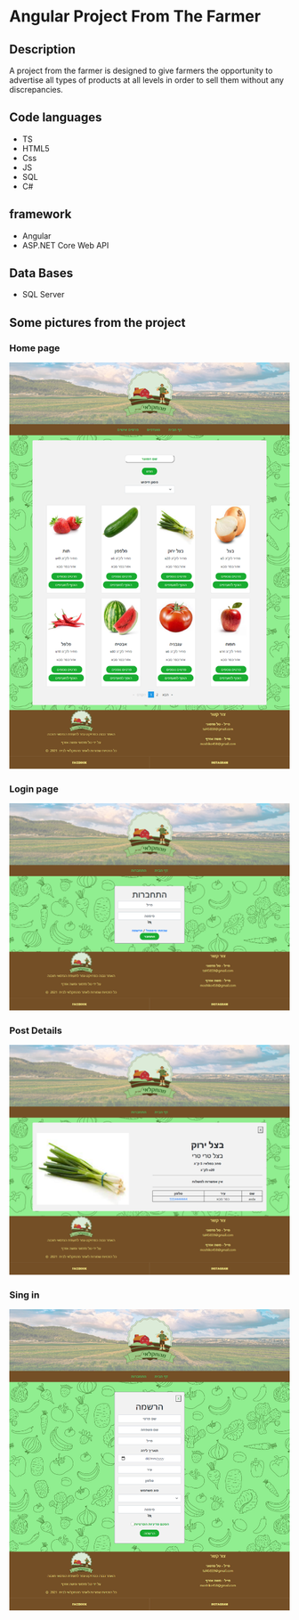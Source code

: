 
# Angular Project From The Farmer


## Description
A project from the farmer is designed to give farmers the opportunity
to advertise all types of products at all levels in order to sell them without any discrepancies.

## Code languages
- TS
- HTML5
- Css
- JS
- SQL
- C#

## framework
- Angular
- ASP.NET Core Web API

## Data Bases
- SQL Server

## Some pictures from the project
### Home page
![HomePage](https://github.com/tal45859/From_The_Farme_Project/blob/main/Screens/home.png)
### Login page
![Login](https://github.com/tal45859/From_The_Farme_Project/blob/main/Screens/login.png)
### Post Details
![details](https://github.com/tal45859/From_The_Farme_Project/blob/main/Screens/moredetails.png)
### Sing in
![Sing in](https://github.com/tal45859/From_The_Farme_Project/blob/main/Screens/singin.png)
